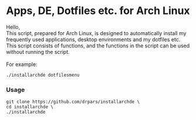 # Apps, DE, Dotfiles etc. for Arch Linux

Hello, \
This script, prepared for Arch Linux, is designed to automatically install my frequently used applications, desktop environments and my dotfiles etc. \
This script consists of functions, and the functions in the script can be used without running the script. \
\
For example:

```
./installarchde dotfilesmenu
```

### Usage
```
git clone https://github.com/drpars/installarchde \
cd installarchde \
./installarchde
```
